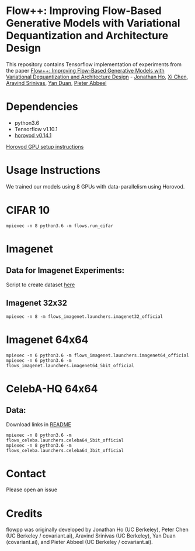 # Flow++: Improving Flow-Based Generative Models with Variational Dequantization and Architecture Design 

This repository contains Tensorflow implementation of experiments from the paper [Flow++: Improving Flow-Based Generative Models with Variational Dequantization and Architecture Design](https://arxiv.org/abs/1902.00275) - [Jonathan Ho](http://www.jonathanho.me/), [Xi Chen](http://peterchen.io/), [Aravind Srinivas](https://people.eecs.berkeley.edu/~aravind/), [Yan Duan](http://rockyduan.com/), [Pieter Abbeel](https://people.eecs.berkeley.edu/~pabbeel/)

# Dependencies

* python3.6 
* Tensorflow v1.10.1 
* [horovod v0.14.1](https://github.com/uber/horovod)

[Horovod GPU setup instructions](https://github.com/uber/horovod/blob/master/docs/gpus.md)

# Usage Instructions

We trained our models using 8 GPUs with data-parallelism using Horovod. 

# CIFAR 10 
```
mpiexec -n 8 python3.6 -m flows.run_cifar
```
# Imagenet 

## Data for Imagenet Experiments: 
Script to create dataset [here](https://github.com/aravind0706/flowpp/blob/master/flows_imagenet/create_imagenet_benchmark_datasets.py)

## Imagenet 32x32

```
mpiexec -n 8 -m flows_imagenet.launchers.imagenet32_official
```
# Imagenet 64x64
```
mpiexec -n 6 python3.6 -m flows_imagenet.launchers.imagenet64_official
mpiexec -n 6 python3.6 -m flows_imagenet.launchers.imagenet64_5bit_official

```
# CelebA-HQ 64x64 

## Data: 
Download links in [README](https://github.com/aravind0706/flowpp/tree/master/flows_celeba)

```
mpiexec -n 8 python3.6 -m flows_celeba.launchers.celeba64_5bit_official
mpiexec -n 8 python3.6 -m flows_celeba.launchers.celeba64_3bit_official

```
# Contact

Please open an issue

# Credits

flowpp was originally developed by Jonathan Ho (UC Berkeley), Peter Chen (UC Berkeley / covariant.ai), Aravind Srinivas (UC Berkeley), Yan Duan (covariant.ai), and Pieter Abbeel (UC Berkeley / covariant.ai). 
